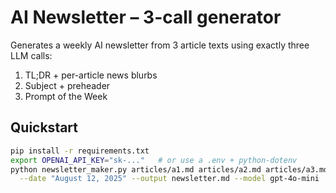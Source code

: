 # AI Newsletter – 3-call generator

Generates a weekly AI newsletter from 3 article texts using exactly three LLM calls:

1) TL;DR + per-article news blurbs
2) Subject + preheader
3) Prompt of the Week

## Quickstart

```bash
pip install -r requirements.txt
export OPENAI_API_KEY="sk-..."   # or use a .env + python-dotenv
python newsletter_maker.py articles/a1.md articles/a2.md articles/a3.md \
  --date "August 12, 2025" --output newsletter.md --model gpt-4o-mini
```
